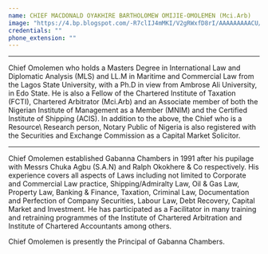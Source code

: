 ```yaml
---
name: CHIEF MACDONALD OYAKHIRE BARTHOLOMEW OMIJIE-OMOLEMEN (Mci.Arb)
image: "https://4.bp.blogspot.com/-R7clIJ4mMKI/V2gRWxfD8rI/AAAAAAAAACU/ul5_s9r8c_gGjf6OaR8A0RruAUTBipLNgCKgB/s1600/Omoleme.png"
credentials: ""
phone_extension: ""
---
```

<hr/>
<p>
Chief Omolemen who holds a Masters Degree in International Law and Diplomatic Analysis (MLS) and LL.M in Maritime and Commercial Law from the Lagos State University, with a Ph.D in view from Ambrose Ali University, in Edo State. He is also a Fellow of the Chartered Institute of Taxation (FCTI), Chartered Arbitrator (Mci.Arb) and an Associate member of both the Nigerian Institute of Management as a Member (MNIM) and the Certified Institute of Shipping (ACIS). In addition to the above, the Chief who is a Resource\ Research person, Notary Public of Nigeria is also registered with the Securities and Exchange Commission as a Capital Market Solicitor.
</p>
 <hr/>
<p>
Chief Omolemen established Gabanna Chambers in 1991 after his pupilage with Messrs Chuka Agbu (S.A.N) and Ralph Okokhere & Co respectively. His experience covers all aspects of Laws including not limited to Corporate and Commercial Law practice, Shipping/Admiralty Law, Oil & Gas Law, Property Law, Banking & Finance, Taxation, Criminal Law, Documentation and Perfection of Company Securities, Labour Law, Debt Recovery, Capital Market and Investment. He has participated as a Facilitator in many training and retraining programmes of the Institute of Chartered Arbitration and Institute of Chartered Accountants among others.</p>

 

<p>Chief Omolemen is presently the Principal of Gabanna Chambers.</p>

